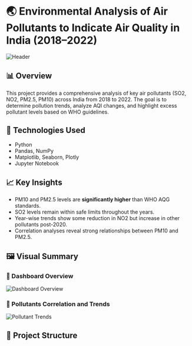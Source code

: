 # 🌏 Environmental Analysis of Air Pollutants to Indicate Air Quality in India (2018–2022)

![Header](images/header_summary.png)

## 📊 Overview

This project provides a comprehensive analysis of key air pollutants (SO2, NO2, PM2.5, PM10) across India from 2018 to 2022. The goal is to determine pollution trends, analyze AQI changes, and highlight excess pollutant levels based on WHO guidelines.

## 🧪 Technologies Used

- Python
- Pandas, NumPy
- Matplotlib, Seaborn, Plotly
- Jupyter Notebook

## 📈 Key Insights

- PM10 and PM2.5 levels are **significantly higher** than WHO AQG standards.
- SO2 levels remain within safe limits throughout the years.
- Year-wise trends show some reduction in NO2 but increase in other pollutants post-2020.
- Correlation analyses reveal strong relationships between PM10 and PM2.5.

## 🖼️ Visual Summary

### 🔹 Dashboard Overview

![Dashboard Overview](images/air_quality_dashboard_1.png)

### 🔹 Pollutants Correlation and Trends

![Pollutant Trends](images/air_quality_dashboard_2.png)

## 📁 Project Structure

